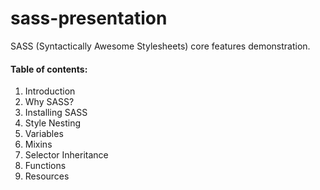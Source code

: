 sass-presentation
=================

SASS (Syntactically Awesome Stylesheets) core features demonstration.

#### Table of contents:
1. Introduction
2. Why SASS?
3. Installing SASS
4. Style Nesting
5. Variables
6. Mixins
7. Selector Inheritance
8. Functions
9. Resources
